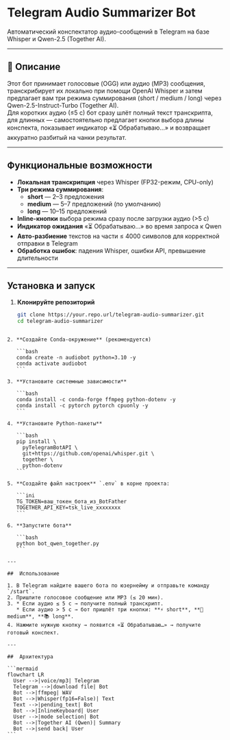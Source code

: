 # Telegram Audio Summarizer Bot

Автоматический конспектатор аудио-сообщений в Telegram на базе Whisper и Qwen-2.5 (Together AI).

---

## 📌 Описание

Этот бот принимает голосовые (OGG) или аудио (MP3) сообщения, транскрибирует их локально при помощи OpenAI Whisper и затем предлагает вам три режима суммирования (short / medium / long) через Qwen-2.5-Instruct-Turbo (Together AI).  
Для коротких аудио (≤5 с) бот сразу шлёт полный текст транскрипта, для длинных — самостоятельно предлагает кнопки выбора длины конспекта, показывает индикатор «⏳ Обрабатываю…» и возвращает аккуратно разбитый на чанки результат.

---

## Функциональные возможности

- **Локальная транскрипция** через Whisper (FP32-режим, CPU-only)  
- **Три режима суммирования**:  
  - **short** — 2–3 предложения  
  - **medium** — 5–7 предложений (по умолчанию)  
  - **long** — 10–15 предложений  
- **Inline-кнопки** выбора режима сразу после загрузки аудио (>5 с)  
- **Индикатор ожидания** «⏳ Обрабатываю…» во время запроса к Qwen  
- **Авто-разбиение** текстов на части ≤ 4000 символов для корректной отправки в Telegram  
- **Обработка ошибок**: падения Whisper, ошибки API, превышение длительности

---

## Установка и запуск

1. **Клонируйте репозиторий**  
   ```bash
   git clone https://your.repo.url/telegram-audio-summarizer.git
   cd telegram-audio-summarizer
````

2. **Создайте Conda-окружение** (рекомендуется)

   ```bash
   conda create -n audiobot python=3.10 -y
   conda activate audiobot
   ```

3. **Установите системные зависимости**

   ```bash
   conda install -c conda-forge ffmpeg python-dotenv -y
   conda install -c pytorch pytorch cpuonly -y
   ```

4. **Установите Python-пакеты**

   ```bash
   pip install \
     pyTelegramBotAPI \
     git+https://github.com/openai/whisper.git \
     together \
     python-dotenv
   ```

5. **Создайте файл настроек** `.env` в корне проекта:

   ```ini
   TG_TOKEN=ваш_токен_бота_из_BotFather
   TOGETHER_API_KEY=tsk_live_xxxxxxxx
   ```

6. **Запустите бота**

   ```bash
   python bot_qwen_together.py
   ```

---

##  Использование

1. В Telegram найдите вашего бота по юзернейму и отправьте команду `/start`.
2. Пришлите голосовое сообщение или MP3 (≤ 20 мин).
3. * Если аудио ≤ 5 с → получите полный транскрипт.
   * Если аудио > 5 с → бот пришлёт три кнопки: **⚡ short**, **📄 medium**, **📚 long**.
4. Нажмите нужную кнопку → появится «⏳ Обрабатываю…» → получите готовый конспект.

---

##  Архитектура

```mermaid
flowchart LR
  User -->|voice/mp3| Telegram
  Telegram -->|download file| Bot
  Bot -->|ffmpeg| WAV
  Bot -->|Whisper(fp16=False)| Text
  Text -->|pending_text| Bot
  Bot -->|InlineKeyboard| User
  User -->|mode selection| Bot
  Bot -->|Together AI (Qwen)| Summary
  Bot -->|send back| User
```
